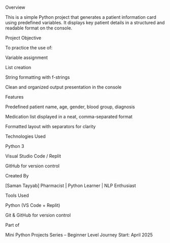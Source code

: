 Overview

This is a simple Python project that generates a patient information card using predefined variables. It displays key patient details in a structured and readable format on the console.

Project Objective

To practice the use of:

Variable assignment

List creation

String formatting with f-strings

Clean and organized output presentation in the console


Features

Predefined patient name, age, gender, blood group, diagnosis

Medication list displayed in a neat, comma-separated format

Formatted layout with separators for clarity

Technologies Used

Python 3

Visual Studio Code / Replit

GitHub for version control


Created By

[Saman Tayyab]
Pharmacist | Python Learner | NLP Enthusiast

Tools Used

Python (VS Code + Replit)

Git & GitHub for version control


Part of

Mini Python Projects Series – Beginner Level
Journey Start: April 2025